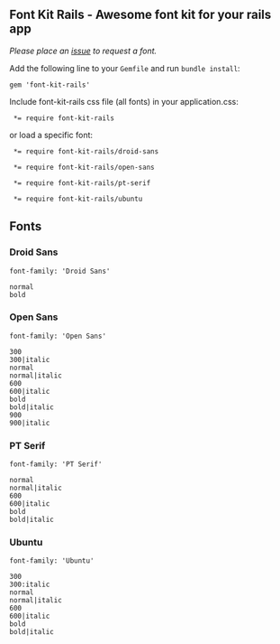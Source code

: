 ## Font Kit Rails - Awesome font kit for your rails app

*Please place an [issue](https://github.com/sandelius/font-kit-rails/issues/new) to request a font.*

Add the following line to your `Gemfile` and run `bundle install`:

```
gem 'font-kit-rails'
```

Include font-kit-rails css file (all fonts) in your application.css:

```
 *= require font-kit-rails
```

or load a specific font:


```
 *= require font-kit-rails/droid-sans
```

```
 *= require font-kit-rails/open-sans
```

```
 *= require font-kit-rails/pt-serif
```

```
 *= require font-kit-rails/ubuntu
```

## Fonts

### Droid Sans

```
font-family: 'Droid Sans'

normal
bold
```

### Open Sans

```
font-family: 'Open Sans'

300
300|italic
normal
normal|italic
600
600|italic
bold
bold|italic
900
900|italic
```

### PT Serif

```
font-family: 'PT Serif'

normal
normal|italic
600
600|italic
bold
bold|italic
```

### Ubuntu

```
font-family: 'Ubuntu'

300
300:italic
normal
normal|italic
600
600|italic
bold
bold|italic
```